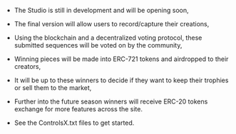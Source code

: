 - The Studio is still in development and will be opening soon,
- The final version will allow users to record/capture their creations,
- Using the blockchain and a decentralized voting protocol, these submitted sequences will be voted on by the community,
- Winning pieces will be made into ERC-721 tokens and airdropped to their creators, 
- It will be up to these winners to decide if they want to keep their trophies or sell them to the market,

- Further into the future season winners will receive ERC-20 tokens exchange for more features across the site.

- See the ControlsX.txt files to get started.
